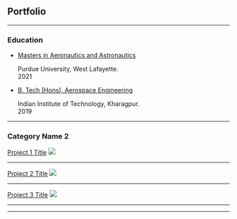 ## Portfolio

---

### Education 

- [Masters in Aeronautics and Astronautics](https://engineering.purdue.edu/AAE/)
   
   Purdue University, West Lafayette.  
   2021
   
- [B. Tech (Hons), Aerospace Engineering](http://www.iitkgp.ac.in/)

   Indian Institute of Technology, Kharagpur.   
   2019
   

---

### Category Name 2
[Project 1 Title](/sample_page)
<img src="images/dummy_thumbnail.jpg?raw=true"/>

---
[Project 2 Title](/pdf/sample_presentation.pdf)
<img src="images/dummy_thumbnail.jpg?raw=true"/>

---
[Project 3 Title](http://example.com/)
<img src="images/dummy_thumbnail.jpg?raw=true"/>



---




---
<!-- p style="font-size:11px">Page template forked from <a href="https://github.com/evanca/quick-portfolio">evanca</a></p>
<!-- Remove above link if you don't want to attibute -->
